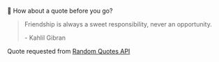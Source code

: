 📣 How about a quote before you go?

> Friendship is always a sweet responsibility, never an opportunity.
>
> <p>- Kahlil Gibran</p>

Quote requested from [Random Quotes API](https://github.com/lukePeavey/quotable)
